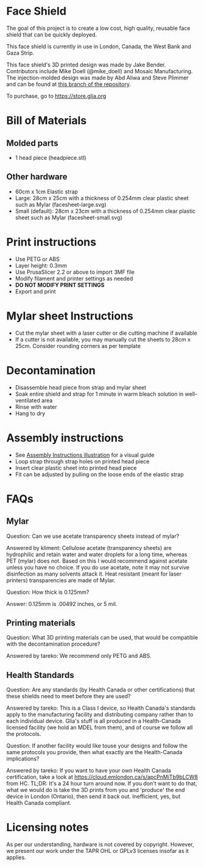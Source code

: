 # Face Shield
The goal of this project is to create a low cost, high quality, reusable face
shield that can be quickly deployed.

This face shield is currently in use in London, Canada, the West Bank and Gaza Strip.

This face shield's 3D printed design was made by Jake Bender. Contributors include Mike Doell (@mike_doell)
and Mosaic Manufacturing. The injection-molded design was made by Abd Aliwa and Steve Plimmer and can be found at [this branch of the repository](https://github.com/GliaX/faceshield/tree/injection-mold).

To purchase, go to https://store.glia.org

# Bill of Materials
## Molded parts
* 1 head piece (headpiece.stl)

## Other hardware
* 60cm x 1cm Elastic strap
* Large: 28cm x 25cm with a thickness of 0.254mm clear plastic sheet such as Mylar (facesheet-large.svg)
* Small (default): 28cm x 23cm with a thickness of 0.254mm clear plastic sheet such as Mylar (facesheet-small.svg)

# Print instructions
* Use PETG or ABS
* Layer height: 0.3mm
* Use PrusaSlicer 2.2 or above to import 3MF file
* Modify filament and printer settings as needed
* **DO NOT MODIFY PRINT SETTINGS**
* Export and print

# Mylar sheet Instructions
* Cut the mylar sheet with a laser cutter or die cutting machine if available
* If a cutter is not available, you may manually cut the sheets to
28cm x 25cm. Consider rounding corners as per template

# Decontamination
* Disassemble head piece from strap and mylar sheet
* Soak entire shield and strap for 1 minute in warm bleach solution in well-ventilated area
* Rinse with water
* Hang to dry

# Assembly instructions
* See [Assembly Instructions illustration](instructions.jpg) for a visual guide
* Loop strap through strap holes on printed head piece
* Insert clear plastic sheet into printed head piece
* Fit can be adjusted by pulling on the loose ends of the elastic strap


# FAQs

## Mylar

Question: Can we use acetate transparency sheets instead of mylar?

Answered by kliment: Cellulose acetate (transparency sheets) are hydrophilic and retain water and water droplets for a long time, whereas PET (mylar) does not. Based on this I would recommend against acetate unless you have no choice. If you do use acetate, note it may not survive disinfection as many solvents attack it.  Heat resistant (meant for laser printers) transparencies are made of Mylar.


Question: How thick is 0.125mm?

Answer: 0.125mm is .00492 inches, or 5 mil.


## Printing materials

Question: What 3D printing materials can be used, that would be compatible with the decontamination procedure?

Answered by tareko: We recommend only PETG and ABS.


## Health Standards

Question: Are any standards (by Health Canada or other certifications) that these shields need to meet before they are used?

Answered by tareko: This is a Class I device, so Health Canada's standards apply to the manufacturing facility and distributing company rather than to each individual device. Glia's stuff is all produced in a Health-Canada licensed facility (we hold an MDEL from them), and of course we follow all the protocols.


Question: If another facility would like touse your designs and follow the same protocols you provide, then what exactly are the Health-Canada implications?

Answered by tareko: If you want to have your own Health Canada certification, take a look at https://cloud.emlondon.ca/s/apcPnMiTb9bLCW8 from HC. TL;DR: It's a 24 hour turn around now.
If you don't want to do that, what we would do is take the 3D prints from you and 'produce' the end device in London (Ontario), then send it back out. Inefficient, yes, but Health Canada compliant.


# Licensing notes
As per our understanding, hardware is not covered by copyright. However, we
present our work under the TAPR OHL or GPLv3 licenses insofar as it applies.
